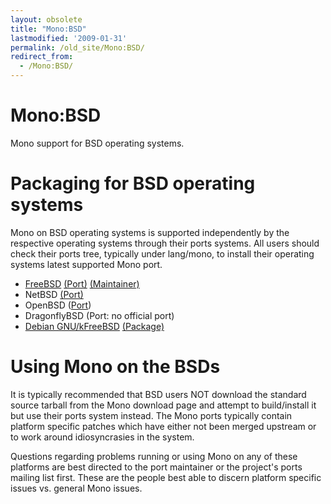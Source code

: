 ```yaml
---
layout: obsolete
title: "Mono:BSD"
lastmodified: '2009-01-31'
permalink: /old_site/Mono:BSD/
redirect_from:
  - /Mono:BSD/
---
```


Mono:BSD
========

Mono support for BSD operating systems.

Packaging for BSD operating systems
===================================

Mono on BSD operating systems is supported independently by the respective operating systems through their ports systems. All users should check their ports tree, typically under lang/mono, to install their operating systems latest supported Mono port.

-   [FreeBSD]({{site.github.url}}/old_site/Mono:FreeBSD "Mono:FreeBSD") [(Port)](http://www.freebsd.org/cgi/cvsweb.cgi/ports/lang/mono/) [(Maintainer)](http://code.google.com/p/bsd-sharp/)
-   NetBSD [(Port)](http://cvsweb.netbsd.org/bsdweb.cgi/pkgsrc/lang/mono/)
-   OpenBSD ([Port](http://www.openbsd.org/cgi-bin/cvsweb/ports/lang/mono/))
-   DragonflyBSD (Port: no official port)
-   [Debian GNU/kFreeBSD](http://www.debian.org/ports/kfreebsd-gnu/) [(Package)](http://packages.debian.org/unstable/interpreters/mono-runtime)

Using Mono on the BSDs
======================

It is typically recommended that BSD users NOT download the standard source tarball from the Mono download page and attempt to build/install it but use their ports system instead. The Mono ports typically contain platform specific patches which have either not been merged upstream or to work around idiosyncrasies in the system.

Questions regarding problems running or using Mono on any of these platforms are best directed to the port maintainer or the project's ports mailing list first. These are the people best able to discern platform specific issues vs. general Mono issues.

